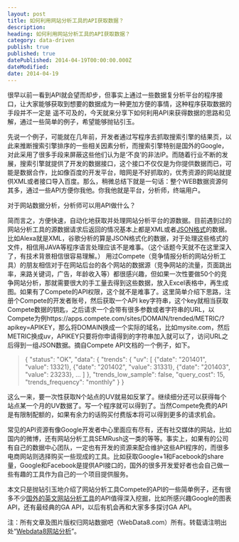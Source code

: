 ```yaml
---
layout: post
title: 如何利用网站分析工具的API获取数据？
description:
heading: 如何利用网站分析工具的API获取数据？
category: data-driven
publish: true
published: true
datePublished: 2014-04-19T00:00:00.000Z
dateModified:
date: 2014-04-19
---
```


很早以前一看到API就会望而却步，但事实上通过一些数据复分析平台的程序接口，让大家能够获取到想要的数据成为一种更加方便的事情，这种程序获取数据的手段并不一定是 遥不可及的，今天就来分享下如何利用API来获得数据的思路和见解，通过一些简单的例子，希望能够抛钻引玉。

先说一个例子，可能就在几年前，开发者通过写程序去抓取搜索引擎的结果页，以此来推断搜索引擎排序的一些相关因素分析，而搜索引擎特别是国外的Google，对此采用了很多手段来屏蔽这些他们认为是‘不良’的非法IP。而随着行业不断的发展，搜索引擎就提供了开发的数据接口，这个接口不仅仅是为你提供数据而已，可能是数据合作，比如像百度的开发平台，暗网是不好抓取的，优秀资源的网站就提供XML或者接口导入百度。那么，稍微总结下就是一句话：整个WEB数据资源何其多，通过一些API方便你我他。你我他就是平台，分析师，终端用户。

对于网站数据分析，分析师可以用API做什么？

简而言之，方便快速，自动化地获取并处理网站分析平台的源数据。目前遇到过的网站分析工具的源数据请求后返回的情况基本上都是XML或者<a href="http://www.w3school.com.cn/json/index.asp" target="_blank">JSON格式</a>的数据。比如Alexa就是XML，谷歌分析的算是JSON格式化的数据，对于处理这些格式的文件，相信用JAVA等程序语言处理应该不是难事。（这个话题今天就不在这里深入了，有技术背景相信很容易理解。） 用过Compete（竞争情报分析的网站分析工具）的朋友相信对于在网站后台的各个网站的数据源（竞争网站的流量，页面跳出率，来路关键词，广告，年龄收入等）都很感兴趣，但如果一次性要做50个的竞争网站分析，那就需要很大的手工量去得到这些数据，放入Excel表格中，再生成图。如果有了Compete的API权限，这个就不是难事了。这里简单介绍下思路，注册个Compete的开发者账号，然后获取一个API key字符串，这个key就相当获取Compete数据的钥匙，之后请求一个会带有很多参数或者字符串的URL，以Compete为例https://apps.compete.com/sites/DOMAIN/trended/METRIC/?apikey=APIKEY，那么将DOMAIN换成一个实际的域名，比如mysite.com，然后METRIC换成uv，APIKEY只要将你申请得到的字符串加入就可以了，访问URL之后得到一组JSON数据。摘自Compete API文档的一个例子，如下。

>{
    "status": "OK",
    "data": {
        "trends": {
            "uv": [
                {"date": "201401", "value": 13321},
                {"date": "201402", "value": 31331},
                {"date": "201403", "value": 23233},
                ...
            ]
        },
        "trends_low_sample": false,
        "query_cost": 15,
        "trends_frequency": "monthly"
    }
}

这么一来，要一次性获取N个站点的UV就易如反掌了。继续细分还可以获得每个站点某一个月的UV数据了。写一个程序就可以得到了。当然Compete免费的API是有限制配额的，如果有余力的话购买付费版本将可以得到更多的请求机会。

常见的API资源有像Google开发者中心里面应有尽有，还有社交媒体的网站，比如国内的微博，还有网站分析工具SEMRush这一类的等等。事实上，如果有的公司有自己的数据中心团队，一定也有开发的资源来配合维护这些API程序的，而很多电商网站则选择购买一些现成的工具。比如获取Google+1和Facebook的share量，Google和Facebook是提供API接口的，国外的很多开发爱好者也会自己做一些有趣的工具作为自己的一个项目提供服务。

本文只是抛钻引玉地介绍了网站分析工具Compete的API的一些简单例子，还有很多不少<a href="/data-driven/web-analytics-tools/">国外的英文网站分析工具</a>的API值得深入挖掘，比如所感兴趣Google的图表API，还有最经典的GA API，以后有机会再和大家多多探讨GA API。

注：所有文章及图片版权归网站数据吧（WebData8.com）所有。转载请注明出处“<a href="/">Webdata8网站分析</a>”。
